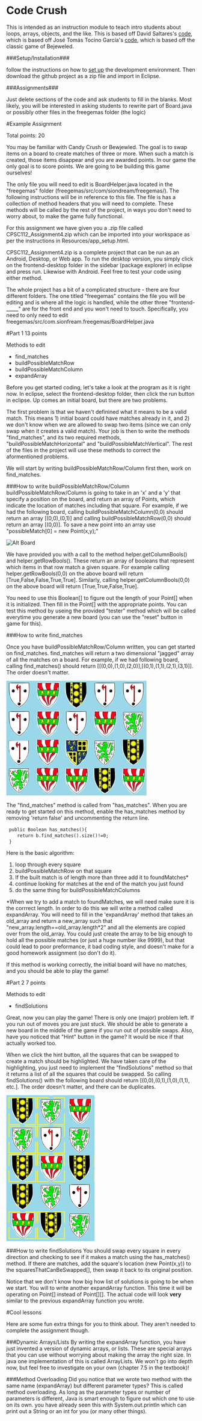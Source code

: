 Code Crush
=============

This is intended as an instruction module to teach intro students about
loops, arrays, objects, and the like.
This is based off David Saltares's [code](https://github.com/siondream/freegemas-gdx),
which is based off José Tomás Tocino García's [code](http://code.google.com/p/freegemas/),
which is based off the classic game of Bejeweled.

###Setup/Installation###

follow the instructions on how to [set up](https://developer.android.com/sdk/index.html?hl=i)
the development environment. Then download the github project as a zip file and import in Eclipse.


###Assignments###

Just delete sections of the code and ask students to fill in the blanks.
Most likely, you will be interested in asking students to rewrite part of
Board.java or possibly other files in the freegemas folder (the logic)


#Example Assignment

Total points: 20

You may be familiar with Candy Crush or Bewjewled. The goal is to swap items on a board to create matches of three or more. When such a match is created, those items disappear and you are awarded points. In our game the only goal is to score points. We are going to be building this game ourselves!

The only file you will need to edit is BoardHelper.java located in the "freegemas" folder (freegemas/src/com/siondream/freegemas/). The following instructions will be in reference to this file. The file is has a collection of method headers that you will need to complete. These methods will be called by the rest of the project, in ways you don't need to worry about, to make the game fully functional.

For this assignment we have given you a .zip file called CPSC112\_Assignment4.zip which can be imported into your workspace as per the instructions in Resources/app\_setup.html.

CPSC112_Assignment4.zip is a complete project that can be run as an Android, Desktop, or Web app. To run the desktop version, you simply click on the frontend-desktop folder in the sidebar (package explorer) in eclipse and press run. Likewise with Android. Feel free to test your code using either method.

The whole project has a bit of a complicated structure - there are four different folders. The one titled "freegemas" contains the file you will be editing and is where all the logic is handled, while the other three "frontend-_____" are for the front end and you won't need to touch. Specifically, you need to only need to edit freegemas/src/com.sionfream.freegemas/BoardHelper.java

#Part 1
13 points

Methods to edit

- find_matches
- buildPossibleMatchRow
- buildPossibleMatchColumn
- expandArray

Before you get started coding, let's take a look at the program as it is right now. In eclipse, select the frontend-desktop folder, then click the run button in eclipse. Up comes an initial board, but there are two problems.

The first problem is that we haven't definined what it means to be a valid match. This means 1) initial board could have matches already in it, and 2) we don't know when we are allowed to swap two items (since we can only swap when it creates a valid match). Your job is then to write the methods "find_matches", and its two required methods, "buildPossibleMatchHorizontal" and "buildPossibleMatchVertical". The rest of the files in the project will use these methods to correct the aformentioned problems.

We will start by writing buildPossibleMatchRow/Column first then, work on find_matches.

###How to write buildPossibleMatchRow/Column
buildPossibleMatchRow/Column is going to take in an 'x' and a 'y' that specify a position on the board, and return an array of Points, which indicate the location of matches including that square. For example, if we had the following board, calling buildPossibleMatchColumn(0,0) should return an array [(0,0),(0,1)] and calling buildPossibleMatchRow(0,0) should return an array [(0,0)]. To save a new point into an array use "possibleMatch[0] = new Point(x,y);"

![Alt Board](/Board1.png)

We have provided you with a call to the method helper.getColumnBools() and helper.getRowBools(). These return an array of booleans that represent which items in that row match a given square. For example calling helper.getRowBools(0,0) on the above board will return [True,False,False,True,True]. Similarly, calling helper.getColumnBools(0,0) on the above board will return [True,True,False,True].

You need to use this Boolean[] to figure out the length of your Point[] when it is initialized. Then fill in the Point[] with the appropriate points. You can test this method by useing the provided "tester" method which will be called everytime you generate a new board (you can use the "reset" button in game for this).

###How to write find_matches

Once you have buildPossibleMatchRow/Column written, you can get started on  find\_matches. find\_matches will return a two dimensional "jagged" array of all the matches on a board. For example, if we had following board, calling find\_matches() should return [[(0,0),(1,0),(2,0)],[(0,1),(1,1),(2,1),(3,1)]]. The order doesn't matter.

![Alt Board](/Board3.jpg)

The "find\_matches" method is called from "has\_matches". When you are ready to get started on this method, enable the has\_matches method by removing 'return false' and uncommenting the return line.

	 public Boolean has_matches(){
	    return b.find_matches().size()!=0;
	 }

Here is the basic algorithm:

1. loop through every square
2. buildPossibleMatchRow on that square
3. If the built match is of length more than three add it to foundMatches\*
4. continue looking for matches at the end of the match you just found
5. do the same thing for buildPossibleMatchColumns

\*When we try to add a match to foundMatches, we will need make sure it is the corrrect length. In order to do this we will write a method called expandArray. You will need to fill in the 'expandArray' method that takes an old\_array and return a new\_array such that "new\_array.length==old\_array.length\*2" and all the elements are copied over from the old\_array. You could just create the array to be big enough to hold all the possible matches (or just a huge number like 9999), but that could lead to poor preformance, it bad coding style, and doesn't make for a good homework assignment (so don't do it).

If this method is working correctly, the initial board will have no matches, and you should be able to play the game!





#Part 2
7 points

Methods to edit
- findSolutions

Great, now you can play the game! There is only one (major) problem left. If you run out of moves you are just stuck. We should be able to generate a new board in the middle of the game if you run out of possible swaps. Also, have you noticed that "Hint" button in the game? It would be nice if that actually worked too.

When we click the hint button, all the squares that can be swapped to create a match should be highlighted. We have taken care of the highlighting, you just need to implement the "findSolutions" method so that it returns a list of all the squares that could be swapped. So calling findSolutions() with the following board should return [(0,0),(0,1),(1,0),(1,1), etc.]. The order doesn't matter, and there can be duplicates.

![Alt Board](/Board2.png)

###How to write findSolutions
You should swap every square in every direction and checking to see if it makes a match using the has_matches() method. If there are matches, add the square's location (new Point(x,y)) to the squaresThatCanBeSwapped[], then swap it back to its original position.

Notice that we don't know how big how list of solutions is going to be when we start. You will to write another expandArray function. This time it will be operating on Point[] instead of Point[][]. The actual code will look **very** similar to the previous expandArray function you wrote.



#Cool lessons

Here are some fun extra things for you to think about. They aren't needed to complete the assignment though.

###Dynamic Arrays/Lists
By writing the expandArray function, you have just invented a version of  dynamic arrays, or lists. These are special arrays that you can use without worrying about making the array the right size. In java one implementation of this is called ArrayLists. We won't go into depth now, but feel free to investigate on your own (chapter 7.5 in the textbook)!

###Method Overloading
Did you notice that we wrote two method with the same name (expandArray) but different parameter types? This is called method overloading. As long as the parameter types or number of parameters is different, Java is smart enough to figure out which one to use on its own. you have already seen this with System.out.println which can print out a String or an int for you (or many other things).
